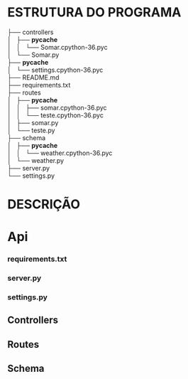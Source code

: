 # ESTRUTURA DO PROGRAMA

├── controllers
<br />
│   ├── __pycache__
<br />
│   │   └── Somar.cpython-36.pyc
<br />
│   └── Somar.py
<br />
├── __pycache__
<br />
│   └── settings.cpython-36.pyc
<br />
├── README.md
<br />
├── requirements.txt
<br />
├── routes
<br />
│   ├── __pycache__
<br />
│   │   ├── somar.cpython-36.pyc
<br />
│   │   └── teste.cpython-36.pyc
<br />
│   ├── somar.py
<br />
│   └── teste.py
<br />
├── schema
<br />
│   ├── __pycache__
<br />
│   │   └── weather.cpython-36.pyc
<br />
│   └── weather.py
<br />
├── server.py
<br />
└── settings.py


# DESCRIÇÃO

# Api

### requirements.txt

### server.py

### settings.py

## Controllers

## Routes

## Schema